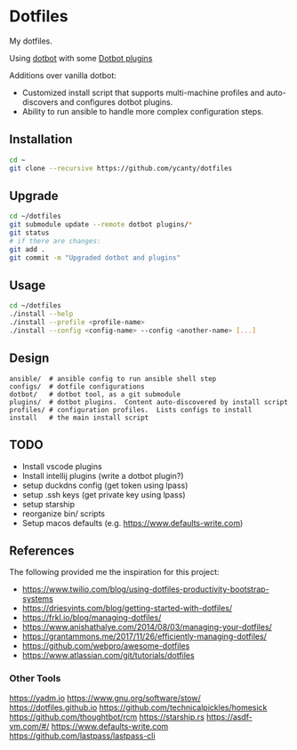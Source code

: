 # Dotfiles

My dotfiles.

Using [dotbot](https://github.com/anishathalye/dotbot) with some
[Dotbot plugins](https://github.com/anishathalye/dotbot/wiki/Plugins)

Additions over vanilla dotbot:

* Customized install script that supports multi-machine profiles and
  auto-discovers and configures dotbot plugins.
* Ability to run ansible to handle more complex configuration steps.

## Installation

```bash
cd ~
git clone --recursive https://github.com/ycanty/dotfiles
```

## Upgrade

```bash
cd ~/dotfiles
git submodule update --remote dotbot plugins/*
git status
# if there are changes:
git add .
git commit -m "Upgraded dotbot and plugins"
```

## Usage

```bash
cd ~/dotfiles
./install --help
./install --profile <profile-name>
./install --config <config-name> --config <another-name> [...]
```

## Design

```
ansible/  # ansible config to run ansible shell step
configs/  # dotfile configurations
dotbot/   # dotbot tool, as a git submodule
plugins/  # dotbot plugins.  Content auto-discovered by install script
profiles/ # configuration profiles.  Lists configs to install
install   # the main install script
```

## TODO

* Install vscode plugins
* Install intellij plugins (write a dotbot plugin?)
* setup duckdns config (get token using lpass)
* setup .ssh keys (get private key using lpass)
* setup starship
* reorganize bin/ scripts
* Setup macos defaults (e.g. https://www.defaults-write.com)

## References

The following provided me the inspiration for this project:

* https://www.twilio.com/blog/using-dotfiles-productivity-bootstrap-systems
* https://driesvints.com/blog/getting-started-with-dotfiles/
* https://frkl.io/blog/managing-dotfiles/
* https://www.anishathalye.com/2014/08/03/managing-your-dotfiles/
* https://grantammons.me/2017/11/26/efficiently-managing-dotfiles/
* https://github.com/webpro/awesome-dotfiles
* https://www.atlassian.com/git/tutorials/dotfiles


### Other Tools

https://yadm.io
https://www.gnu.org/software/stow/
https://dotfiles.github.io
https://github.com/technicalpickles/homesick
https://github.com/thoughtbot/rcm
https://starship.rs
https://asdf-vm.com/#/
https://www.defaults-write.com
https://github.com/lastpass/lastpass-cli
